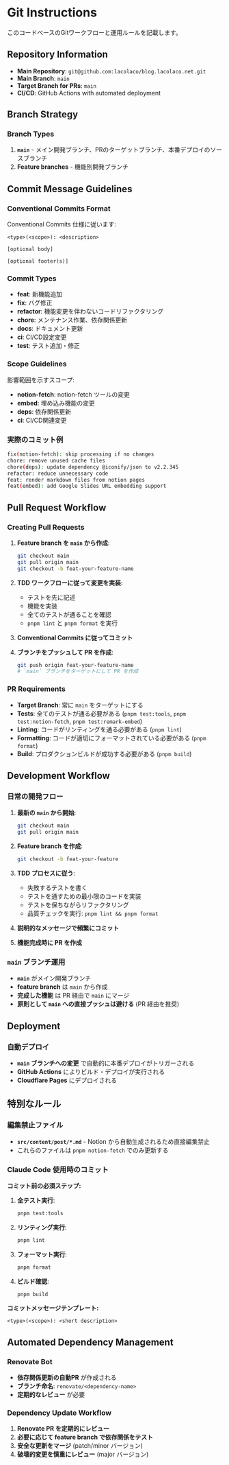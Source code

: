 # Git Instructions

このコードベースのGitワークフローと運用ルールを記載します。

## Repository Information

- **Main Repository**: `git@github.com:lacolaco/blog.lacolaco.net.git`
- **Main Branch**: `main`
- **Target Branch for PRs**: `main`
- **CI/CD**: GitHub Actions with automated deployment

## Branch Strategy

### Branch Types

1. **`main`** - メイン開発ブランチ、PRのターゲットブランチ、本番デプロイのソースブランチ
2. **Feature branches** - 機能別開発ブランチ

## Commit Message Guidelines

### Conventional Commits Format

Conventional Commits 仕様に従います:

```
<type>(<scope>): <description>

[optional body]

[optional footer(s)]
```

### Commit Types

- **feat**: 新機能追加
- **fix**: バグ修正
- **refactor**: 機能変更を伴わないコードリファクタリング
- **chore**: メンテナンス作業、依存関係更新
- **docs**: ドキュメント更新
- **ci**: CI/CD設定変更
- **test**: テスト追加・修正

### Scope Guidelines

影響範囲を示すスコープ:

- **notion-fetch**: notion-fetch ツールの変更
- **embed**: 埋め込み機能の変更
- **deps**: 依存関係更新
- **ci**: CI/CD関連変更

### 実際のコミット例

```bash
fix(notion-fetch): skip processing if no changes
chore: remove unused cache files
chore(deps): update dependency @iconify/json to v2.2.345
refactor: reduce unnecessary code
feat: render markdown files from notion pages
feat(embed): add Google Slides URL embedding support
```

## Pull Request Workflow

### Creating Pull Requests

1. **Feature branch を `main` から作成**:

   ```bash
   git checkout main
   git pull origin main
   git checkout -b feat-your-feature-name
   ```

2. **TDD ワークフローに従って変更を実装**:

   - テストを先に記述
   - 機能を実装
   - 全てのテストが通ることを確認
   - `pnpm lint` と `pnpm format` を実行

3. **Conventional Commits に従ってコミット**

4. **ブランチをプッシュして PR を作成**:
   ```bash
   git push origin feat-your-feature-name
   # `main` ブランチをターゲットにして PR を作成
   ```

### PR Requirements

- **Target Branch**: 常に `main` をターゲットにする
- **Tests**: 全てのテストが通る必要がある (`pnpm test:tools`, `pnpm test:notion-fetch`, `pnpm test:remark-embed`)
- **Linting**: コードがリンティングを通る必要がある (`pnpm lint`)
- **Formatting**: コードが適切にフォーマットされている必要がある (`pnpm format`)
- **Build**: プロダクションビルドが成功する必要がある (`pnpm build`)

## Development Workflow

### 日常の開発フロー

1. **最新の `main` から開始**:

   ```bash
   git checkout main
   git pull origin main
   ```

2. **Feature branch を作成**:

   ```bash
   git checkout -b feat-your-feature
   ```

3. **TDD プロセスに従う**:

   - 失敗するテストを書く
   - テストを通すための最小限のコードを実装
   - テストを保ちながらリファクタリング
   - 品質チェックを実行: `pnpm lint && pnpm format`

4. **説明的なメッセージで頻繁にコミット**

5. **機能完成時に PR を作成**

### `main` ブランチ運用

- **`main`** がメイン開発ブランチ
- **feature branch** は `main` から作成
- **完成した機能** は PR 経由で `main` にマージ
- **原則として `main` への直接プッシュは避ける** (PR 経由を推奨)

## Deployment

### 自動デプロイ

- **`main` ブランチへの変更** で自動的に本番デプロイがトリガーされる
- **GitHub Actions** によりビルド・デプロイが実行される
- **Cloudflare Pages** にデプロイされる

## 特別なルール

### 編集禁止ファイル

- **`src/content/post/*.md`** - Notion から自動生成されるため直接編集禁止
- これらのファイルは `pnpm notion-fetch` でのみ更新する

### Claude Code 使用時のコミット

**コミット前の必須ステップ:**

1. **全テスト実行**:

   ```bash
   pnpm test:tools
   ```

2. **リンティング実行**:

   ```bash
   pnpm lint
   ```

3. **フォーマット実行**:

   ```bash
   pnpm format
   ```

4. **ビルド確認**:
   ```bash
   pnpm build
   ```

**コミットメッセージテンプレート:**

```
<type>(<scope>): <short description>
```

## Automated Dependency Management

### Renovate Bot

- **依存関係更新の自動PR** が作成される
- **ブランチ命名**: `renovate/<dependency-name>`
- **定期的なレビュー** が必要

### Dependency Update Workflow

1. **Renovate PR を定期的にレビュー**
2. **必要に応じて feature branch で依存関係をテスト**
3. **安全な更新をマージ** (patch/minor バージョン)
4. **破壊的変更を慎重にレビュー** (major バージョン)
